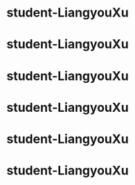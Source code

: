 # student-LiangyouXu
# student-LiangyouXu
# student-LiangyouXu
# student-LiangyouXu
# student-LiangyouXu
# student-LiangyouXu
